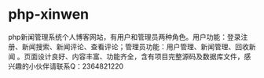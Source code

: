 # php-xinwen
php新闻管理系统个人博客网站，有用户和管理员两种角色。用户功能：登录注册、新闻搜索、新闻评论、查看评论；管理员功能：用户管理、新闻管理、回收新闻 。页面设计良好、内容丰富、功能齐全，含有项目完整源码及数据库文件，感兴趣的小伙伴请联系Q：2364821220
